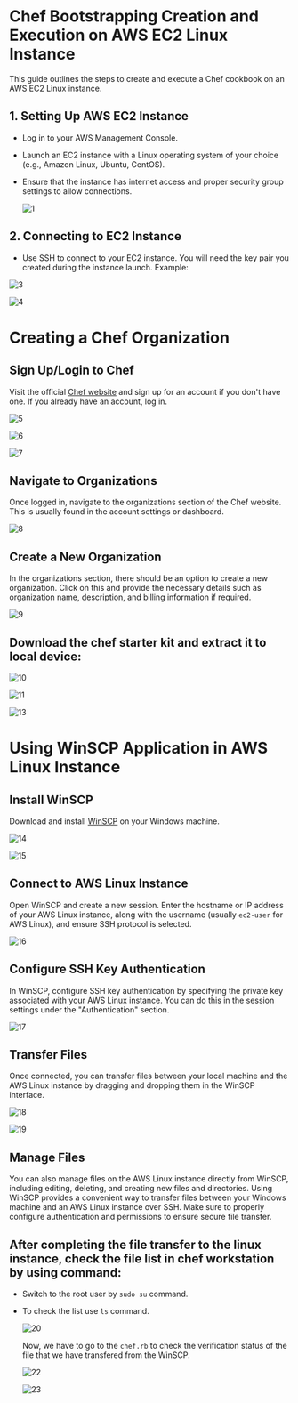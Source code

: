 # Chef Bootstrapping Creation and Execution on AWS EC2 Linux Instance

This guide outlines the steps to create and execute a Chef cookbook on an AWS EC2 Linux instance.

## 1. Setting Up AWS EC2 Instance

- Log in to your AWS Management Console.
- Launch an EC2 instance with a Linux operating system of your choice (e.g., Amazon Linux, Ubuntu, CentOS).
- Ensure that the instance has internet access and proper security group settings to allow connections.

  ![1](https://github.com/vivek2431/Chef/assets/137812531/ac56c30d-af96-4121-a7f4-d1558393ec0b)

## 2. Connecting to EC2 Instance

- Use SSH to connect to your EC2 instance. You will need the key pair you created during the instance launch.
  Example:

 ![3](https://github.com/vivek2431/Chef/assets/137812531/85e25c4b-79ad-457c-8c9d-2ddccd7fd735)

 ![4](https://github.com/vivek2431/Chef/assets/137812531/7b43ff52-60a1-4bd9-97bd-27db5d6d98f6)

# Creating a Chef Organization

## Sign Up/Login to Chef

Visit the official [Chef website](https://www.chef.io/) and sign up for an account if you don't have one. If you already have an account, log in.

 ![5](https://github.com/vivek2431/Chef/assets/137812531/77d55ce9-363e-436a-b7b2-89c1b9d61bf9)

 ![6](https://github.com/vivek2431/Chef/assets/137812531/514eb599-838b-4ce4-a4b2-a2217bec9e8c)

 ![7](https://github.com/vivek2431/Chef/assets/137812531/41dc674c-0cf3-41ca-bdc8-456b1f73ad7b)

## Navigate to Organizations

Once logged in, navigate to the organizations section of the Chef website. This is usually found in the account settings or dashboard.

 ![8](https://github.com/vivek2431/Chef/assets/137812531/692a3307-2830-40c2-a14d-4efec2197561)

## Create a New Organization

In the organizations section, there should be an option to create a new organization. Click on this and provide the necessary details such as organization name, description, and billing information
if required.

 ![9](https://github.com/vivek2431/Chef/assets/137812531/88b4baad-a256-4bab-bacb-3e79cc11480c)


## Download the chef starter kit and extract it to local device:

 ![10](https://github.com/vivek2431/Chef/assets/137812531/6f80ee9a-c723-4d47-9147-7d8e55c23da8)

 ![11](https://github.com/vivek2431/Chef/assets/137812531/99a9ce8e-42ac-49b5-bbd0-7cdaf7cc23d3)

 ![13](https://github.com/vivek2431/Chef/assets/137812531/088bf80a-4730-43ec-98ad-6f36ba1ef231)

# Using WinSCP Application in AWS Linux Instance

## Install WinSCP

Download and install [WinSCP](https://winscp.net/eng/download.php) on your Windows machine.

 ![14](https://github.com/vivek2431/Chef/assets/137812531/bf0586d3-6110-4a53-9883-f70382abe03f)

 ![15](https://github.com/vivek2431/Chef/assets/137812531/2d1fdd49-c17f-404a-b130-e8e0c9654a5a)

## Connect to AWS Linux Instance

Open WinSCP and create a new session. Enter the hostname or IP address of your AWS Linux instance, along with the username (usually `ec2-user` for AWS Linux), 
and ensure SSH protocol is selected.

 ![16](https://github.com/vivek2431/Chef/assets/137812531/fbd6f8c8-7792-48ff-8b25-2a0d4de7630d)

## Configure SSH Key Authentication

In WinSCP, configure SSH key authentication by specifying the private key associated with your AWS Linux instance. You can do this in the 
session settings under the "Authentication" section.

![17](https://github.com/vivek2431/Chef/assets/137812531/96161918-4f57-47d8-8356-53524be791fd)

## Transfer Files

Once connected, you can transfer files between your local machine and the AWS Linux instance by dragging and dropping them in the 
WinSCP interface.

 ![18](https://github.com/vivek2431/Chef/assets/137812531/2c605267-1976-4948-8427-bf96d27fcb51)

 ![19](https://github.com/vivek2431/Chef/assets/137812531/2786ea32-6860-4430-ae12-a9be669423be)

## Manage Files
You can also manage files on the AWS Linux instance directly from WinSCP, including editing, deleting, and creating new files and directories.
Using WinSCP provides a convenient way to transfer files between your Windows machine and an AWS Linux instance over SSH. Make sure to properly
configure authentication and permissions to ensure secure file transfer.

## After completing the file transfer to the linux instance, check the file list in chef workstation by using command:

- Switch to the root user by `sudo su` command.
- To check the list use `ls` command.

  ![20](https://github.com/vivek2431/Chef/assets/137812531/1982c1e7-7543-4308-aeb6-db34eeced6d0)

  Now, we have to go to the `chef.rb` to check the verification status of the file that we have transfered from the WinSCP.

   ![22](https://github.com/vivek2431/Chef/assets/137812531/65b247b0-39a3-4ffe-81cb-efd6af234521)

   ![23](https://github.com/vivek2431/Chef/assets/137812531/c7d8c80c-6afa-4b5d-a6b5-e39fcdc91d4b)

  






